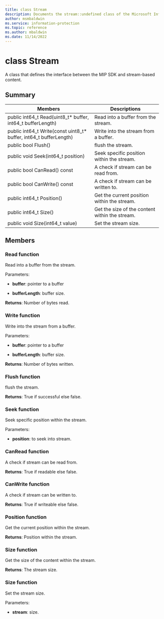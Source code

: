 ```yaml
---
title: class Stream 
description: Documents the stream::undefined class of the Microsoft Information Protection (MIP) SDK.
author: msmbaldwin
ms.service: information-protection
ms.topic: reference
ms.author: mbaldwin
ms.date: 11/14/2022
---
```


# class Stream 
A class that defines the interface between the MIP SDK and stream-based content.
  
## Summary
 Members                        | Descriptions                                
--------------------------------|---------------------------------------------
public int64_t Read(uint8_t* buffer, int64_t bufferLength)  |  Read into a buffer from the stream.
public int64_t Write(const uint8_t* buffer, int64_t bufferLength)  |  Write into the stream from a buffer.
public bool Flush()  |  flush the stream.
public void Seek(int64_t position)  |  Seek specific position within the stream.
public bool CanRead() const  |  A check if stream can be read from.
public bool CanWrite() const  |  A check if stream can be written to.
public int64_t Position()  |  Get the current position within the stream.
public int64_t Size()  |  Get the size of the content within the stream.
public void Size(int64_t value)  |  Set the stream size.
  
## Members
  
### Read function
Read into a buffer from the stream.

Parameters:  
* **buffer**: pointer to a buffer 


* **bufferLength**: buffer size. 



  
**Returns**: Number of bytes read.
  
### Write function
Write into the stream from a buffer.

Parameters:  
* **buffer**: pointer to a buffer 


* **bufferLength**: buffer size. 



  
**Returns**: Number of bytes written.
  
### Flush function
flush the stream.

  
**Returns**: True if successful else false.
  
### Seek function
Seek specific position within the stream.

Parameters:  
* **position**: to seek into stream.


  
### CanRead function
A check if stream can be read from.

  
**Returns**: True if readable else false.
  
### CanWrite function
A check if stream can be written to.

  
**Returns**: True if writeable else false.
  
### Position function
Get the current position within the stream.

  
**Returns**: Position within the stream.
  
### Size function
Get the size of the content within the stream.

  
**Returns**: The stream size.
  
### Size function
Set the stream size.

Parameters:  
* **stream**: size.

